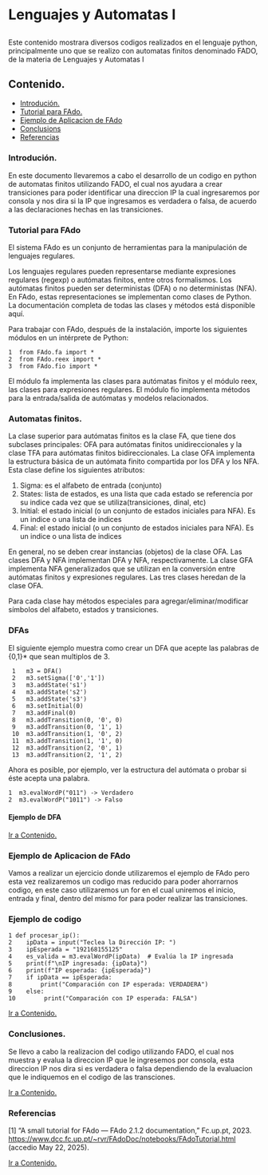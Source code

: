 # Lenguajes y Automatas I

##  
Este contenido mostrara diversos codigos realizados en el lenguaje python, principalmente uno que se realizo con automatas finitos denominado FADO, de la materia de Lenguajes y Automatas I

<a id='contents'></a>
## Contenido.
<ul>
<li><a href="#intro">Introdución.</a></li>
<li><a href="#wrangling">Tutorial para FAdo.</a></li>
<li><a href="#eda">Ejemplo de Aplicacion de FAdo</a></li>
<li><a href="#conclusions">Conclusions</a></li>
<li><a href="#reference">Referencias</a></li>
</ul>
  
<a id='intro'></a>

### Introdución.

En este documento llevaremos a cabo el desarrollo de un codigo en python de automatas finitos utilizando FADO, el cual nos ayudara a crear transiciones para poder identificar una direccion IP la cual ingresaremos por consola y nos dira si la IP que ingresamos es verdadera o falsa, de acuerdo a las declaraciones hechas en las transiciones.
 
<a id='wrangling'></a>
### Tutorial para FAdo

El sistema FAdo es un conjunto de herramientas para la manipulación de lenguajes regulares.

Los lenguajes regulares pueden representarse mediante expresiones regulares (regexp) o autómatas finitos, entre otros formalismos. Los autómatas finitos pueden ser deterministas (DFA) o no deterministas (NFA). En FAdo, estas representaciones se implementan como clases de Python. La documentación completa de todas las clases y métodos está disponible aquí.

Para trabajar con FAdo, después de la instalación, importe los siguientes módulos en un intérprete de Python:

```
1  from FAdo.fa import *
2  from FAdo.reex import *
3  from FAdo.fio import *
```

El módulo fa implementa las clases para autómatas finitos y el módulo reex, las clases para expresiones regulares. El módulo fio implementa métodos para la entrada/salida de autómatas y modelos relacionados.

### Automatas finitos.

La clase superior para autómatas finitos es la clase FA, que tiene dos subclases principales: OFA para autómatas finitos unidireccionales y la clase TFA para autómatas finitos bidireccionales. La clase OFA implementa la estructura básica de un autómata finito compartida por los DFA y los NFA. Esta clase define los siguientes atributos:

<ol>
<li>Sigma: es el alfabeto de entrada (conjunto)</li>
<li>States: lista de estados, es una lista que cada estado se referencia por su indice cada vez que se utiliza(transiciones, dinal, etc)</li>
<li>Initial: el estado inicial (o un conjunto de estados iniciales para NFA). Es un indice o una lista de indices</li>
<li>Final: el estado inicial (o un conjunto de estados iniciales para NFA). Es un indice o una lista de indices</li>
</ol>

En general, no se deben crear instancias (objetos) de la clase OFA. Las clases DFA y NFA implementan DFA y NFA, respectivamente. La clase GFA implementa NFA generalizados que se utilizan en la conversión entre autómatas finitos y expresiones regulares. Las tres clases heredan de la clase OFA.

Para cada clase hay métodos especiales para agregar/eliminar/modificar símbolos del alfabeto, estados y transiciones.

### DFAs

El siguiente ejemplo muestra como crear un DFA que acepte las palabras de {0,1}* que sean multiplos de 3.

```
 1   m3 = DFA()
 2   m3.setSigma(['0','1'])
 3   m3.addState('s1')     
 4 	 m3.addState('s2')     
 5   m3.addState('s3')          
 6   m3.setInitial(0)      
 7   m3.addFinal(0)          
 8   m3.addTransition(0, '0', 0)  
 9   m3.addTransition(0, '1', 1)   
 10  m3.addTransition(1, '0', 2) 
 11  m3.addTransition(1, '1', 0) 
 12  m3.addTransition(2, '0', 1) 
 13  m3.addTransition(2, '1', 2)    
```
Ahora es posible, por ejemplo, ver la estructura del autómata o probar si éste acepta una palabra.

```
1  m3.evalWordP("011") -> Verdadero 
2  m3.evalWordP("1011") -> Falso
```

<h4>Ejemplo de DFA</h4>

<a href="#contents">Ir a Contenido.</a>

<a id='eda'></a>
### Ejemplo de Aplicacion de FAdo

Vamos a realizar un ejercicio donde utilizaremos el ejemplo de FAdo pero esta vez realizaremos un codigo mas reducido para poder ahorrarnos codigo, en este caso utilizaremos un for en el cual uniremos el inicio, entrada y final, dentro del mismo for para poder realizar las transiciones.

### Ejemplo de codigo

```
1 def procesar_ip():
2    ipData = input("Teclea la Dirección IP: ")
3    ipEsperada = "192168155125"
4    es_valida = m3.evalWordP(ipData)  # Evalúa la IP ingresada
5    print(f"\nIP ingresada: {ipData}")
6    print(f"IP esperada: {ipEsperada}")
7    if ipData == ipEsperada:
8        print("Comparación con IP esperada: VERDADERA")
9    else:
10        print("Comparación con IP esperada: FALSA")
```

<a href="#contents">Ir a Contenido.</a>

<a id='conclusions'></a>
### Conclusiones.

Se llevo a cabo la realizacion del codigo utilizando FADO, el cual nos muestra y evalua la direccion IP que le ingresemos por consola, esta direccion IP nos dira si es verdadera o falsa dependiendo de la evaluacion que le indiquemos en el codigo de las transciones.

<a href="#contents">Ir a Contenido.</a>

<a id='reference'></a>
### Referencias

[1] “A small tutorial for FAdo — FAdo 2.1.2 documentation,” Fc.up.pt, 2023. 
https://www.dcc.fc.up.pt/~rvr/FAdoDoc/notebooks/FAdoTutorial.html (accedio May 22, 2025).

<a href="#contents">Ir a Contenido.</a>
